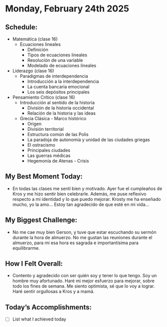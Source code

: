 # Monday, February 24th 2025

## Schedule:
- Matemática (clase 16)
	- Ecuaciones lineales
		- Definición
		- Tipos de ecuaciones lineales
		- Resolución de una variable
		- Modelado de ecuaciones lineales
- Liderazgo (clase 16)
	- Paradigmas de interdependencia
		- Introducción a la interdependencia
		- La cuenta bancaria emocional
		- Los seis depósitos principales
- Pensamiento Crítico (clase 16)
	- Introducción al sentido de la historia
		- División de la historia occidental
		- Relación de la historia y las ideas
	- Grecia Clásica - Marco histórico
		- Origen
		- División territorial
		- Estructura común de las Polis
		- La paradoja de autonomía y unidad de las ciudades griegas
		- El ostracismo
		- Principales ciudades
		- Las guerras médicas
		- Hegemonía de Atenas - Crisis
## My Best Moment Today:
- En todas las clases me sentí bien y motivado. Ayer fue el cumpleaños de Kros y me hizo sentir bien celebrarle. Además, me puse reflexivo respecto a mi identidad y lo que puedo mejorar. Krosty me ha enseñado mucho, yo la amo... Estoy tan agradecido de que esté en mi vida... 

## My Biggest Challenge:
- No me cae muy bien Gerson, y tuve que estar escuchando su sermón durante la hora de almuerzo. No me gustan las reuniones durante el almuerzo, para mí esa hora es sagrada e importantísima para equilibrarme.

## How I Felt Overall:
- Contento y agradecido con ser quién soy y tener lo que tengo. Soy un hombre muy afortunado. Haré mi mejor esfuerzo para mejorar, sobre todo los fines de semana. Me siento optimista, sé que lo voy a lograr. Haré sentir orgullosas a Kros y a mamá.

## Today’s Accomplishments:
- [ ] List what I achieved today

